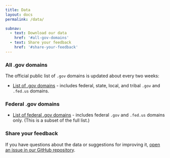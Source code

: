 ```yaml
---
title: Data
layout: docs
permalink: /data/

subnav:
  - text: Download our data
    href: '#all-gov-domains'
  - text: Share your feedback
    href: '#share-your-feedback'
---
```


### All .gov domains

The official public list of `.gov` domains is updated about every two weeks:

* [List of .gov domains](https://github.com/GSA/data/raw/master/dotgov-domains/current-full.csv) - includes federal, state, local, and tribal `.gov` and `.fed.us` domains.

### Federal .gov domains

* [List of federal .gov domains](https://github.com/GSA/data/raw/master/dotgov-domains/current-federal.csv) - includes federal `.gov` and `.fed.us` domains only. (This is a subset of the full list.)


### Share your feedback

If you have questions about the data or suggestions for improving it, [open an issue in our GitHub repository](https://github.com/gsa/data/issues).
